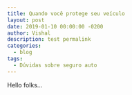```yaml
---
title: Quando você protege seu veículo
layout: post
date: 2019-01-10 00:00:00 -0200
author: Vishal
description: test permalink
categories:
  - blog
tags:
  - Dúvidas sobre seguro auto
---
```


Hello folks...